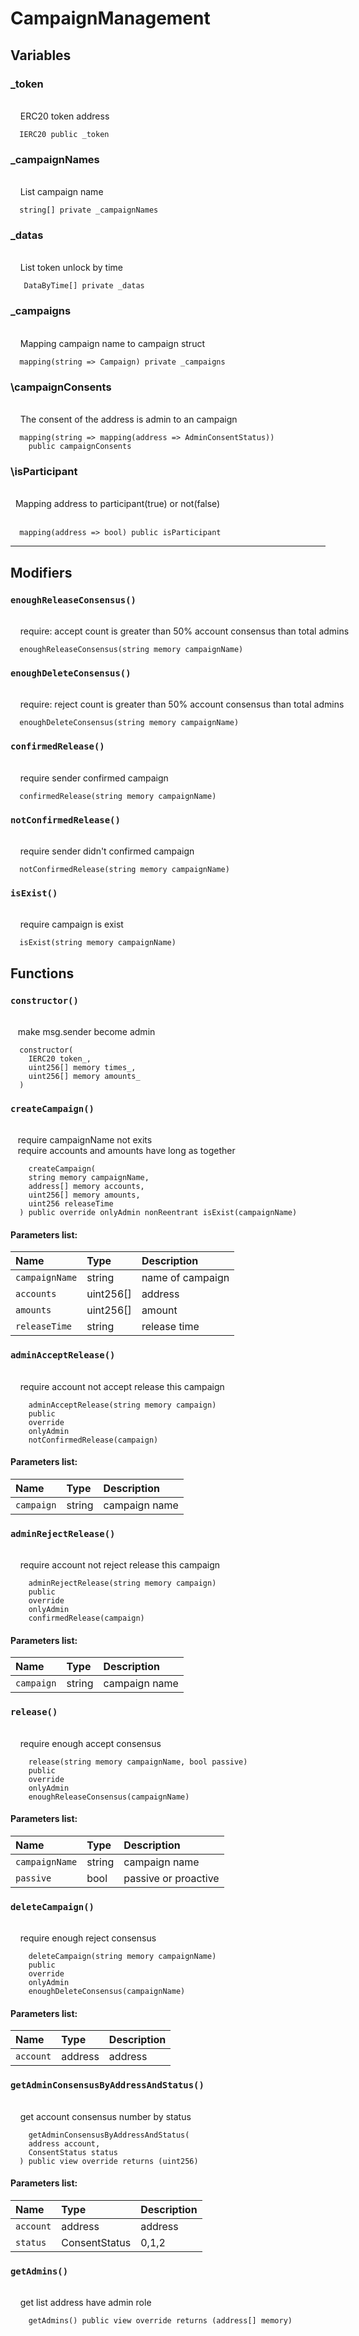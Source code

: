 # CampaignManagement

## Variables

### \_token

<p style="white-space: pre;">
    ERC20 token address
<p>

```solidity
  IERC20 public _token
```

### \_campaignNames

<p style="white-space: pre;">
    List campaign name
<p>

```solidity
  string[] private _campaignNames
```

### \_datas

<p style="white-space: pre;">
    List token unlock by time
<p>

```solidity
   DataByTime[] private _datas
```

### \_campaigns

<p style="white-space: pre;">
    Mapping campaign name to campaign struct
<p>

```solidity
  mapping(string => Campaign) private _campaigns
```

### \campaignConsents

<p style="white-space: pre;">
    The consent of the address is admin to an campaign
<p>

```solidity
  mapping(string => mapping(address => AdminConsentStatus))
    public campaignConsents
```

### \isParticipant

<p style="white-space: pre;">
  Mapping address to participant(true) or not(false)

<p>

```solidity
  mapping(address => bool) public isParticipant
```

---

## Modifiers

### `enoughReleaseConsensus()`

<p style="white-space: pre;">
    require: accept count is greater than 50% account consensus than total admins
<p>

```solidity
  enoughReleaseConsensus(string memory campaignName)
```

### `enoughDeleteConsensus()`

<p style="white-space: pre;">
    require: reject count is greater than 50% account consensus than total admins
<p>

```solidity
  enoughDeleteConsensus(string memory campaignName)
```

### `confirmedRelease()`

<p style="white-space: pre;">
    require sender confirmed campaign
<p>

```solidity
  confirmedRelease(string memory campaignName)
```

### `notConfirmedRelease()`

<p style="white-space: pre;">
    require sender didn't confirmed campaign
<p>

```solidity
  notConfirmedRelease(string memory campaignName)
```

### `isExist()`

<p style="white-space: pre;">
    require campaign is exist
<p>

```solidity
  isExist(string memory campaignName)
```

## Functions

### `constructor()`

<p style="white-space: pre;">
   make msg.sender become admin
<p>

```solidity
  constructor(
    IERC20 token_,
    uint256[] memory times_,
    uint256[] memory amounts_
  )
```

### `createCampaign()`

<p style="white-space: pre;">
   require campaignName not exits
   require accounts and amounts have long as together
<p>

```solidity
    createCampaign(
    string memory campaignName,
    address[] memory accounts,
    uint256[] memory amounts,
    uint256 releaseTime
  ) public override onlyAdmin nonReentrant isExist(campaignName)
```

#### Parameters list:

| Name           | Type      | Description      |
| :------------- | :-------- | :--------------- |
| `campaignName` | string    | name of campaign |
| `accounts`     | uint256[] | address          |
| `amounts`      | uint256[] | amount           |
| `releaseTime`  | string    | release time     |

### `adminAcceptRelease()`

<p style="white-space: pre;">
    require account not accept release this campaign
<p>

```solidity
    adminAcceptRelease(string memory campaign)
    public
    override
    onlyAdmin
    notConfirmedRelease(campaign)
```

#### Parameters list:

| Name       | Type   | Description   |
| :--------- | :----- | :------------ |
| `campaign` | string | campaign name |

### `adminRejectRelease()`

<p style="white-space: pre;">
    require account not reject release this campaign
<p>

```solidity
    adminRejectRelease(string memory campaign)
    public
    override
    onlyAdmin
    confirmedRelease(campaign)
```

#### Parameters list:

| Name       | Type   | Description   |
| :--------- | :----- | :------------ |
| `campaign` | string | campaign name |

### `release()`

<p style="white-space: pre;">
    require enough accept consensus
<p>

```solidity
    release(string memory campaignName, bool passive)
    public
    override
    onlyAdmin
    enoughReleaseConsensus(campaignName)
```

#### Parameters list:

| Name           | Type   | Description          |
| :------------- | :----- | :------------------- |
| `campaignName` | string | campaign name        |
| `passive`      | bool   | passive or proactive |

### `deleteCampaign()`

<p style="white-space: pre;">
    require enough reject consensus
<p>

```solidity
    deleteCampaign(string memory campaignName)
    public
    override
    onlyAdmin
    enoughDeleteConsensus(campaignName)
```

#### Parameters list:

| Name      | Type    | Description |
| :-------- | :------ | :---------- |
| `account` | address | address     |

### `getAdminConsensusByAddressAndStatus()`

<p style="white-space: pre;">
    get account consensus number by status
<p>

```solidity
    getAdminConsensusByAddressAndStatus(
    address account,
    ConsentStatus status
  ) public view override returns (uint256)
```

#### Parameters list:

| Name      | Type          | Description |
| :-------- | :------------ | :---------- |
| `account` | address       | address     |
| `status`  | ConsentStatus | 0,1,2       |

### `getAdmins()`

<p style="white-space: pre;">
    get list address have admin role
<p>

```solidity
    getAdmins() public view override returns (address[] memory)
```

